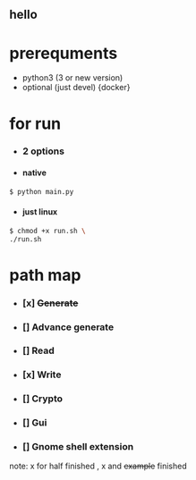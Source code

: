 ## hello

# prerequments
- python3 (3 or new version)
- optional (just devel) {docker}

# for run

- ### 2 options

- #### native 
```sh
$ python main.py
```

- #### just linux
```sh
$ chmod +x run.sh \
./run.sh
```

# path map

- ### [x] ~~Generate~~
- ### [] Advance generate
- ### [] Read
- ### [x] Write
- ### [] Crypto
- ### [] Gui
- ### [] Gnome shell extension

note: x for half finished , x and ~~example~~ finished